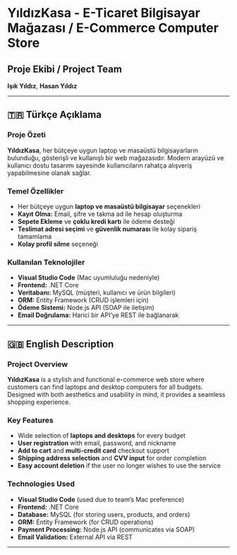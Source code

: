# YıldızKasa - E-Ticaret Bilgisayar Mağazası / E-Commerce Computer Store

## Proje Ekibi / Project Team
**Işık Yıldız**, **Hasan Yıldız**

---

## 🇹🇷 Türkçe Açıklama

### Proje Özeti

**YıldızKasa**, her bütçeye uygun laptop ve masaüstü bilgisayarların bulunduğu, gösterişli ve kullanışlı bir web mağazasıdır. Modern arayüzü ve kullanıcı dostu tasarımı sayesinde kullanıcıların rahatça alışveriş yapabilmesine olanak sağlar.

### Temel Özellikler

- Her bütçeye uygun **laptop ve masaüstü bilgisayar** seçenekleri
- **Kayıt Olma:** Email, şifre ve takma ad ile hesap oluşturma
- **Sepete Ekleme** ve **çoklu kredi kartı** ile ödeme desteği
- **Teslimat adresi seçimi** ve **güvenlik numarası** ile kolay sipariş tamamlama
- **Kolay profil silme** seçeneği

### Kullanılan Teknolojiler

- **Visual Studio Code** (Mac uyumluluğu nedeniyle)
- **Frontend:** .NET Core
- **Veritabanı:** MySQL (müşteri, kullanıcı ve ürün bilgileri)
- **ORM:** Entity Framework (CRUD işlemleri için)
- **Ödeme Sistemi:** Node.js API (SOAP ile iletişim)
- **Email Doğrulama:** Harici bir API’ye REST ile bağlanarak

---

## 🇬🇧 English Description

### Project Overview

**YıldızKasa** is a stylish and functional e-commerce web store where customers can find laptops and desktop computers for all budgets. Designed with both aesthetics and usability in mind, it provides a seamless shopping experience.

### Key Features

- Wide selection of **laptops and desktops** for every budget  
- **User registration** with email, password, and nickname  
- **Add to cart** and **multi-credit card** checkout support  
- **Shipping address selection** and **CVV input** for order completion  
- **Easy account deletion** if the user no longer wishes to use the service  

### Technologies Used

- **Visual Studio Code** (used due to team’s Mac preference)  
- **Frontend:** .NET Core  
- **Database:** MySQL (for storing users, products, and orders)  
- **ORM:** Entity Framework (for CRUD operations)  
- **Payment Processing:** Node.js API (communicates via SOAP)  
- **Email Validation:** External API via REST

---
